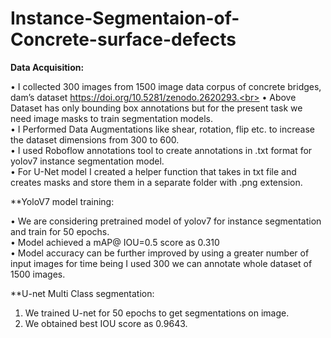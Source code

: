 # Instance-Segmentaion-of-Concrete-surface-defects
**Data Acquisition:**

•	I collected 300 images from 1500 image data corpus of concrete bridges, dam’s dataset  https://doi.org/10.5281/zenodo.2620293.<br>
•	Above Dataset has only bounding box annotations but for the present task we need image masks to train segmentation models.<br>
•	I Performed Data Augmentations like shear, rotation, flip etc. to increase the dataset dimensions from 300 to 600.<br>
•	I used Roboflow annotations tool to create annotations in .txt format for yolov7 instance segmentation model.<br>
•	For U-Net model I created a helper function that takes in txt file and creates masks and store them in a separate folder with .png extension.<br>

**YoloV7 model training:

•	We are considering pretrained model of yolov7 for instance segmentation and train for 50 epochs.<br>
•	Model achieved a mAP@ IOU=0.5 score as 0.310 <br>
•	Model accuracy can be further improved by using a greater number of input images for time being I used 300 we can annotate whole dataset of 1500 images.<br>

**U-net Multi Class segmentation:

1) We trained U-net for 50 epochs to get segmentations on image.
2) We obtained best IOU score as 0.9643.



